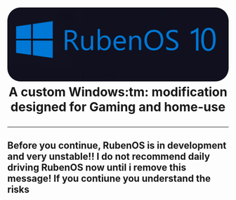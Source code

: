 <h1 align="center">
  <img src="https://github.com/WorldOFWindows/RubenOS/blob/main/rubenos_banner.png?raw=true" "width="50"  style="border-radius: 30px"></a>
A custom Windows:tm: modification designed for Gaming and home-use

                                              
---
Before you continue, RubenOS is in **development** and very **unstable**!! I do not recommend daily driving RubenOS now until i remove this message! If you contiune you understand the risks
---                                                                                                                                     
 
